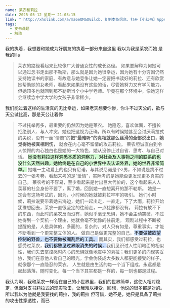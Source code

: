 ```yaml
---
name: 莱农和莉拉
date: 2025-05-12 星期一 21:03:15
link: " http://xhslink.com/a/ma6eOMaOGilcb，复制本条信息，打开【小红书】App查看精彩内容！"
tags:
  - 支书课题
  - 触动
---
```

我的执着，我想要和她成为好朋友的执着一部分来自这里
我以为我是莱农而她
是我的lila

> 莱农的路径看起来比较像广大普通女性的成长路径。
> 如果要解释为何她可以通过念书走出那不勒斯，那么就是因为她很幸运，因为她有十分穷困仍然支持她读书的家庭、有故意与她竞争让她一定要把书读好的莉拉、还有欣赏她帮助她的女老师，看起来如果没有这些的话，尽管她努力又有学习能力，但她顶多也就回到那不勒斯当个小中学老师。毕竟在那个环境中，像她这样会继续念中学大学的女孩子非常稀少。


 我们能过着这样的生活真的无比幸运，如果老天想要你惨，你斗不过天公的，欲与天公试比高，那是天公让着你

> 不过托举再多，最重要的仍然因为她是莱农。
> 她隐忍，喜欢体面，不擅长拒绝别人、与人冲突，她也把这视为正确，所以有时候她甚至会讨厌莉拉式的尖锐，没有一丝“情商”的**把“最难听”的真相就那么丝滑的全部说出口，她觉得她被真相刺伤，** 就会在内心毫不留情的攻击莉拉。
> 莱农坦诚直白到令人惊愕的内心独白也是她的一大特色，她从没停止过自省、思考、与自己对话。
><mark style="background: #BBFABBA6;"> 她没有莉拉这样洞悉本质的洞察力，对社会及人事物之间的联系的也没什么天然兴趣，她始终是在自己的小世界中去认识外界，她的世界非常简单。</mark>
> 她唯一主动爱上的也只有尼诺，与其说尼诺是个z男，不如说是跳不过去的一张考卷，看起来考的是“爱情”，实际考的是她能否更发现更多真实的自己。
> 莱农考的不容易，至少看起来是付出巨大代价的，这个看起来人人羡慕的社会身份不要了，离了婚，回到她一直想离开的那不勒斯。
> 她是一定会有这场考试的，因为，小时候的她就被莉拉牢牢的吸引。
> 她们小时候，莉拉说要带着她去海边，她们一起出走，一直走，下了大雨，莉拉开始犹豫想回去，莱农一直很坚定的往前走，一点犹豫都没有。
> 莉拉有放不下的东西，而此时的莱农反而没有，她似乎毫无恐惧，她不会主动突破，不过她得到一个契机一个理由，她就会毫不犹豫的往前走。
> 观剧过程中不断被提醒的是，人是具体的，多面的，复杂的，对人只有如是，尊重事实，才能不断看到一个更完整立体的人。
> 做自己是做更完整的自己，<mark style="background: #ADCCFFA6;">不要做被欲望控制的野兽，也不要做被阉割后的工具。</mark>
> 而其实，我们都感受过莉拉，也感受过莱农，<mark style="background: #ADCCFFA6;">我们都瞥见过界限消失的时候，</mark>我们见识过人性阴暗面的相似性，我们失去掌控感时内心的恐惧就像地震中的莉拉；我们更多的向现实妥协，我们在意他人看自己的眼光，学会伪装成大多数人都更能接受的样子，就像那个一直隐忍的莱农。
> 人生就是由生活的每一个当下组成，永远都是起起落落，随时变化，每一个当下其实都是一样的，每一刻也都是过程。

我认为啊，我和莱农一样活在自己的小世界里，我们的世界简单，这使人相对稳定，但面对支书莉拉式的现实攻击，让我难以接受，回想，他说的很多都是对的。所以我以为他就是我要找的莉拉，我的莉拉
但可惜，她不是，她只是具备了莉拉的攻击性穿透性，而已



